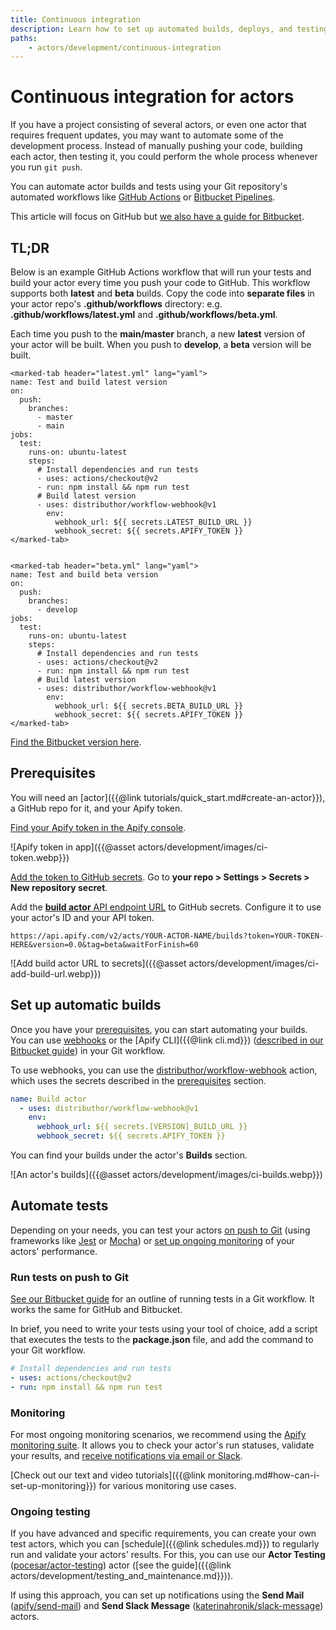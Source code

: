 ```yaml
---
title: Continuous integration
description: Learn how to set up automated builds, deploys, and testing for your actors using GitHub Actions or Bitbucket Pipelines.
paths:
    - actors/development/continuous-integration
---
```


# Continuous integration for actors

If you have a project consisting of several actors, or even one actor that requires frequent updates, you may want to automate some of the development process. Instead of manually pushing your code, building each actor, then testing it, you could perform the whole process whenever you run `git push`.

You can automate actor builds and tests using your Git repository's automated workflows like [GitHub Actions](https://github.com/features/actions) or [Bitbucket Pipelines](https://bitbucket.org/product/features/pipelines).

This article will focus on GitHub but [we also have a guide for Bitbucket](https://help.apify.com/en/articles/1861038-setting-up-continuous-integration-for-apify-actors-on-bitbucket).

## TL;DR

Below is an example GitHub Actions workflow that will run your tests and build your actor every time you push your code to GitHub. This workflow supports both **latest** and **beta** builds. Copy the code into **separate files** in your actor repo's **.github/workflows** directory: e.g. **.github/workflows/latest.yml** and **.github/workflows/beta.yml**.

Each time you push to the **main/master** branch, a new **latest** version of your actor will be built. When you push to **develop**, a **beta** version will be built.

```marked-tabs
<marked-tab header="latest.yml" lang="yaml">
name: Test and build latest version
on:
  push:
    branches:
      - master
      - main
jobs:
  test:
    runs-on: ubuntu-latest
    steps:
      # Install dependencies and run tests
      - uses: actions/checkout@v2
      - run: npm install && npm run test
      # Build latest version
      - uses: distributhor/workflow-webhook@v1
        env:
          webhook_url: ${{ secrets.LATEST_BUILD_URL }}
          webhook_secret: ${{ secrets.APIFY_TOKEN }}
</marked-tab>


<marked-tab header="beta.yml" lang="yaml">
name: Test and build beta version
on:
  push:
    branches:
      - develop
jobs:
  test:
    runs-on: ubuntu-latest
    steps:
      # Install dependencies and run tests
      - uses: actions/checkout@v2
      - run: npm install && npm run test
      # Build latest version
      - uses: distributhor/workflow-webhook@v1
        env:
          webhook_url: ${{ secrets.BETA_BUILD_URL }}
          webhook_secret: ${{ secrets.APIFY_TOKEN }}
</marked-tab>
```

[Find the Bitbucket version here](https://help.apify.com/en/articles/1861038-setting-up-continuous-integration-for-apify-actors-on-bitbucket).

## Prerequisites

You will need an [actor]({{@link tutorials/quick_start.md#create-an-actor}}), a GitHub repo for it, and your Apify token.

[Find your Apify token in the Apify console](https://console.apify.com/account#/integrations).

![Apify token in app]({{@asset actors/development/images/ci-token.webp}})

[Add the token to GitHub secrets](https://docs.github.com/en/actions/reference/encrypted-secrets#creating-encrypted-secrets-for-a-repository). Go to **your repo > Settings > Secrets > New repository secret**.

Add the [**build actor** API endpoint URL](/api/v2#/reference/actors/build-collection/build-actor) to GitHub secrets. Configure it to use your actor's ID and your API token.

```cURL
https://api.apify.com/v2/acts/YOUR-ACTOR-NAME/builds?token=YOUR-TOKEN-HERE&version=0.0&tag=beta&waitForFinish=60
```

![Add build actor URL to secrets]({{@asset actors/development/images/ci-add-build-url.webp}})

## Set up automatic builds

Once you have your [prerequisites](#prerequisites), you can start automating your builds. You can use [webhooks](https://en.wikipedia.org/wiki/Webhook) or the [Apify CLI]({{@link cli.md}}) ([described in our Bitbucket guide](https://help.apify.com/en/articles/1861038-setting-up-continuous-integration-for-apify-actors-on-bitbucket)) in your Git workflow.

To use webhooks, you can use the [distributhor/workflow-webhook](https://github.com/distributhor/workflow-webhook) action, which uses the secrets described in the [prerequisites](#prerequisites) section.

```yaml
name: Build actor
  - uses: distributhor/workflow-webhook@v1
    env:
      webhook_url: ${{ secrets.[VERSION]_BUILD_URL }}
      webhook_secret: ${{ secrets.APIFY_TOKEN }}
```

You can find your builds under the actor's **Builds** section.

![An actor's builds]({{@asset actors/development/images/ci-builds.webp}})

## Automate tests

Depending on your needs, you can test your actors [on push to Git](#run-tests-on-push-to-git) (using frameworks like [Jest](https://jestjs.io/) or [Mocha](https://mochajs.org/)) or [set up ongoing monitoring](#monitoring) of your actors' performance.

### Run tests on push to Git

[See our Bitbucket guide](https://help.apify.com/en/articles/1861038-setting-up-continuous-integration-for-apify-actors-on-bitbucket) for an outline of running tests in a Git workflow. It works the same for GitHub and Bitbucket.

In brief, you need to write your tests using your tool of choice, add a script that executes the tests to the **package.json** file, and add the command to your Git workflow.

```yaml
# Install dependencies and run tests
- uses: actions/checkout@v2
- run: npm install && npm run test
```

### Monitoring

For most ongoing monitoring scenarios, we recommend using the [Apify monitoring suite](https://apify.com/apify/monitoring). It allows you to check your actor's run statuses, validate your results, and [receive notifications via email or Slack](https://apify.com/apify/monitoring#notifications).

[Check out our text and video tutorials]({{@link monitoring.md#how-can-i-set-up-monitoring}}) for various monitoring use cases.

### Ongoing testing

If you have advanced and specific requirements, you can create your own test actors, which you can [schedule]({{@link schedules.md}}) to regularly run and validate your actors' results. For this, you can use our **Actor Testing** ([pocesar/actor-testing](https://apify.com/pocesar/actor-testing)) actor ([see the guide]({{@link actors/development/testing_and_maintenance.md}})).

If using this approach, you can set up notifications using the **Send Mail** ([apify/send-mail](https://apify.com/apify/send-mail)) and **Send Slack Message** ([katerinahronik/slack-message](https://apify.com/katerinahronik/slack-message)) actors.

